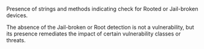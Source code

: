 Presence of strings and methods indicating check for Rooted or Jail-broken devices.

The absence of the Jail-broken or Root detection is not a vulnerability, but its presence remediates the impact of
certain vulnerability classes or threats.
